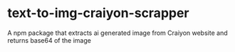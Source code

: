 # text-to-img-craiyon-scrapper
A npm package that extracts ai generated image from Craiyon website and returns base64 of the image

